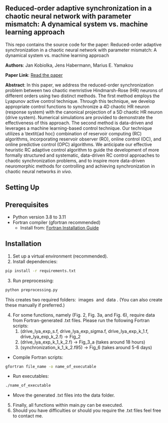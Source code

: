 ## Reduced-order adaptive synchronization in a chaotic neural network with parameter mismatch: A dynamical system vs. machine learning approach


This repo contains the source code for the paper: 
Reduced-order adaptive synchronization in a chaotic neural network with parameter mismatch: A dynamical system vs. machine learning approach

**Authors**: Jan Kobiolka, Jens Habermann, Marius E. Yamakou

**Paper Link**: [Read the paper](https://arxiv.org/pdf/2408.16155)

**Abstract**: In this paper, we address the reduced-order synchronization problem between two chaotic memristive Hindmarsh-Rose (HR) neurons of different orders using two distinct methods. The first method employs the Lyapunov active control technique. Through this technique, we develop appropriate control functions to synchronize a 4D chaotic HR neuron (response system) with the canonical projection of a 5D chaotic HR neuron (drive system). Numerical simulations are provided to demonstrate the effectiveness of this approach. The second method is data-driven and leverages a machine learning-based control technique. Our technique utilizes a \textit{ad hoc} combination of reservoir computing (RC) algorithms, incorporating reservoir observer (RO), online control (OC), and online predictive control (OPC) algorithms. We anticipate our effective heuristic RC adaptive control algorithm to guide the development of more formally structured and systematic, data-driven RC control approaches to chaotic synchronization problems, and to inspire more data-driven neuromorphic methods for controlling and achieving synchronization in chaotic neural networks *in vivo*.

## Setting Up


## Prerequisites
- Python version 3.8 to 3.11
- Fortran compiler (gfortran recommended)
  - Install from: [Fortran Installation Guide](https://fortran-lang.org/learn/os_setup/install_gfortran/)


## Installation
1. Set up a virtual environment (recommended).
2. Install dependencies:
```bash
pip install -r requirements.txt
```
3. Run preprocessing:

```bash
python preprocessing.py
```
This creates two required folders: <span style="background-color: #fff3; padding: 2px 4px; border-radius: 3px;">images</span> and
<span style="background-color: #fff3; padding: 2px 4px; border-radius: 3px;">data</span>. (You can also create these manually if preferred.)

4. For some functions, namely (Fig. 2, Fig. 3a, and Fig. 6), require data from Fortran-generated .txt files.
 Please run the following Fortran scripts:
   1. (drive_lya_exp_s.f, drive_lya_exp_sigma.f, drive_lya_exp_k_1.f, drive_lya_exp_k_2.f) -> Fig_2 
   2.  (drive_lya_exp_k_1_k_2.f) -> Fig_3_a (takes around 18 hours)
   3. (synchronization_k_1_k_2.f95) -> Fig_6 (takes around 5-6 days)

- Compile Fortran scripts:
```bash
gfortran file_name -o name_of_executable
```
- Run executables:

```bash
./name_of_executable
```

- Move the generated .txt files into the data folder.

5. Finally, all functions within main.py can be executed.
6. Should you have difficulties or should you require the .txt files feel free to contact me. 




